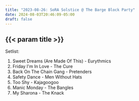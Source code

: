 ```yaml
---
title: "2023-08-26: SoRA Solstice @ The Barge Block Party"
date: 2024-08-03T20:46:09-05:00
draft: false
---
```


## {{< param title >}}

Setlist:
1. Sweet Dreams (Are Made Of This) - Eurythmics
2. Friday I'm In Love - The Cure
3. Back On The Chain Gang - Pretenders
4. Safety Dance - Men Without Hats
5. Too Shy - Kajagoogoo
6. Manic Monday - The Bangles
7. My Sharona - The Knack
